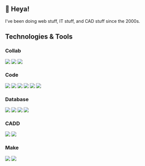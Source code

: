 ## 👋 Heya!

I've been doing web stuff, IT stuff, and CAD stuff since the 2000s.

## Technologies & Tools

### Collab
![](https://img.shields.io/badge/-Git-informational?style=flat&logo=git&logoColor=white&color=eee&labelColor=F05032) 
![](https://img.shields.io/badge/-GitHub-informational?style=flat&logo=github&logoColor=white&color=eee&labelColor=181717) 
![](https://img.shields.io/badge/-GitLab-informational?style=flat&logo=gitlab&logoColor=white&color=eee&labelColor=FCA121) 

### Code
![](https://img.shields.io/badge/-PHP-informational?style=flat&logo=php&logoColor=white&color=eee&labelColor=777BB4) 
![](https://img.shields.io/badge/-HTML5-informational?style=flat&logo=html5&logoColor=white&color=white&labelColor=E34F26)
![](https://img.shields.io/badge/-CSS3-informational?style=flat&logo=css3&logoColor=white&color=white&labelColor=1572B6)
![](https://img.shields.io/badge/-JavaScript-informational?style=flat&logo=javascript&logoColor=333&color=white&labelColor=F7DF1E)
![](https://img.shields.io/badge/-Python-informational?style=flat&logo=python&logoColor=fff&color=white&labelColor=3776AB)
![](https://img.shields.io/badge/-Markdown-informational?style=flat&logo=markdown&logoColor=fff&color=white&labelColor=000)


### Database
![](https://img.shields.io/badge/-MySQL-informational?style=flat&logo=mysql&logoColor=white&color=eee&labelColor=4479A1) 
![](https://img.shields.io/badge/-MSSQL-informational?style=flat&logo=microsoft-sql-server&logoColor=white&color=eee&labelColor=CC2927) 
![](https://img.shields.io/badge/-PL/SQL-informational?style=flat&logo=Oracle&logoColor=white&color=eee&labelColor=c74634)
![](https://img.shields.io/badge/-MongoDB-informational?style=flat&logo=mongoDB&logoColor=white&color=eee&labelColor=47A248)

### CADD
![](https://img.shields.io/badge/-Autodesk_Inventor-informational?style=flat&logo=Autodesk&logoColor=333&color=white&labelColor=0696D7)
![](https://img.shields.io/badge/-3DS_Solidworks-informational?style=flat&logo=dassault-systèmes&logoColor=fff&color=white&labelColor=005386)

### Make
![](https://img.shields.io/badge/-Arduino-informational?style=flat&logo=Arduino&logoColor=white&color=eee&labelColor=00979D) 
![](https://img.shields.io/badge/3D_-Prusa_I3_mk3-informational?style=flat&logoColor=black&color=eee&labelColor=orange) 


<!--
**NeonDevil/NeonDevil** is a ✨ _special_ ✨ repository because its `README.md` (this file) appears on your GitHub profile.

Here are some ideas to get you started:

- 🔭 I’m currently working on ...
- 🌱 I’m currently learning ...
- 👯 I’m looking to collaborate on ...
- 🤔 I’m looking for help with ...
- 💬 Ask me about ...
- 📫 How to reach me: ...
- 😄 Pronouns: ...
- ⚡ Fun fact: ...
-->
